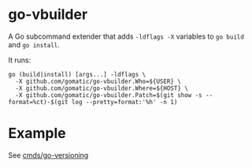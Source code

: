 # go-vbuilder

A Go subcommand extender that adds `-ldflags -X` variables to
`go build` and `go install`.

It runs:

	go (build|install) [args...] -ldflags \
	  -X github.com/gomatic/go-vbuilder.Who=${USER} \
	  -X github.com/gomatic/go-vbuilder.Where=${HOST} \
	  -X github.com/gomatic/go-vbuilder.Patch=$(git show -s --format=%ct)-$(git log --pretty=format:'%h' -n 1)

# Example

See [cmds/go-versioning](cmds/go-versioning)
